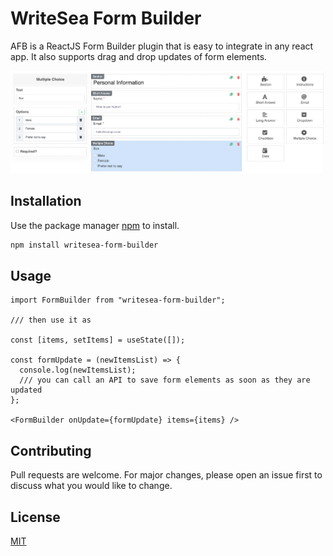 # WriteSea Form Builder

AFB is a ReactJS Form Builder plugin that is easy to integrate in any react app. It also supports drag and drop updates of form elements.

![alt text](https://raw.githubusercontent.com/aliazlan4/azlan-form-builder/main/screenshot.png "Azlan Form Builder")

## Installation

Use the package manager [npm](https://www.npmjs.com) to install.

```bash
npm install writesea-form-builder
```

## Usage

```nodejs
import FormBuilder from "writesea-form-builder";

/// then use it as

const [items, setItems] = useState([]);

const formUpdate = (newItemsList) => {
  console.log(newItemsList);
  /// you can call an API to save form elements as soon as they are updated
};

<FormBuilder onUpdate={formUpdate} items={items} />
```

## Contributing
Pull requests are welcome. For major changes, please open an issue first to discuss what you would like to change.

## License
[MIT](https://github.com/aliazlan4/azlan-form-builder/blob/main/LICENSE)
